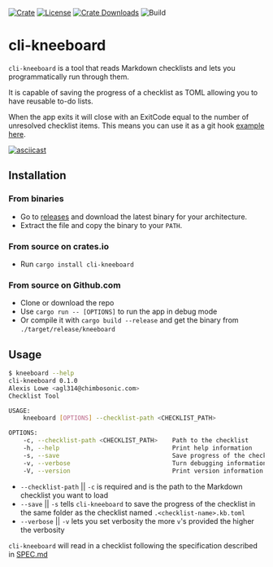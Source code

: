 [![Crate][crate_img]][crate]
[![License][license_img]][license_file]
[![Crate Downloads][downloads_img]][crate]
![Build][actions]

# cli-kneeboard

`cli-kneeboard` is a tool that reads Markdown checklists and lets you programmatically run through them.

It is capable of saving the progress of a checklist as TOML allowing you to have reusable to-do lists.

When the app exits it will close with an ExitCode equal to the number of unresolved checklist items. This means you can use it as a git hook [example here](./hooks/pre-commit).

[![asciicast](https://asciinema.org/a/8tVyN78hH29YfFkIPF2YW91Dp.svg)](https://asciinema.org/a/8tVyN78hH29YfFkIPF2YW91Dp)

## Installation

### From binaries

- Go to [releases](https://github.com/chimbosonic/cli-kneeboard/releases) and download the latest binary for your architecture.
- Extract the file and copy the binary to your `PATH`.

### From source on crates.io

- Run `cargo install cli-kneeboard`

### From source on Github.com

- Clone or download the repo
- Use `cargo run -- [OPTIONS]` to run the app in debug mode
- Or compile it with `cargo build --release` and get the binary from `./target/release/kneeboard`

## Usage

```bash
$ kneeboard --help
cli-kneeboard 0.1.0
Alexis Lowe <agl314@chimbosonic.com>
Checklist Tool

USAGE:
    kneeboard [OPTIONS] --checklist-path <CHECKLIST_PATH>

OPTIONS:
    -c, --checklist-path <CHECKLIST_PATH>    Path to the checklist
    -h, --help                               Print help information
    -s, --save                               Save progress of the checklist
    -v, --verbose                            Turn debugging information on
    -V, --version                            Print version information
```

- `--checklist-path` || `-c` is required and is the path to the Markdown checklist you want to load
- `--save` || `-s` tells `cli-kneeboard` to save the progress of the checklist in the same folder as the checklist named `.<checklist-name>.kb.toml`
- `--verbose` || `-v` lets you set verbosity the more `v`'s provided the higher the verbosity

`cli-kneeboard` will read in a checklist following the specification described in [SPEC.md](./SPEC.md)

<!-- Badges -->
[crate]: https://crates.io/crates/cli-kneeboard "Crate Link"
[crate_img]: https://img.shields.io/crates/v/cli-kneeboard.svg?logo=rust "Crate Page"
[downloads_img]: https://img.shields.io/crates/dv/cli-kneeboard.svg?logo=rust "Crate Downloads"
[license_file]: https://github.com/chimbosonic/cli-kneeboard/blob/master/LICENSE "License File"
[license_img]: https://img.shields.io/crates/l/cli-kneeboard.svg "License Display"
[actions]: https://github.com/chimbosonic/cli-kneeboard/actions/workflows/build.yml/badge.svg

